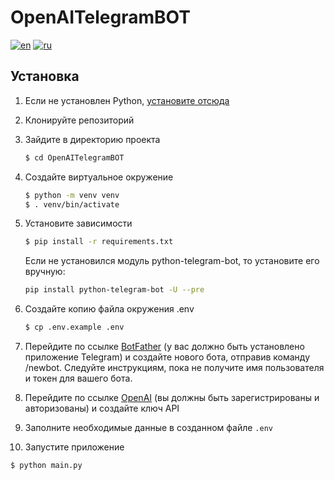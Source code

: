 # OpenAITelegramBOT

[![en](https://img.shields.io/badge/lang-en-red.svg)](https://github.com/Sa1avatus/OpenAITelegramBOT/blob/main/README.md)
[![ru](https://img.shields.io/badge/lang-ru-green.svg)](https://github.com/Sa1avatus/OpenAITelegramBOT/blob/main/README.ru.md)

## Установка


1. Если не установлен Python, [установите отсюда](https://www.python.org/downloads/)

2. Клонируйте репозиторий

3. Зайдите  в директорию проекта

   ```bash
   $ cd OpenAITelegramBOT
   ```

4. Создайте виртуальное окружение

   ```bash
   $ python -m venv venv
   $ . venv/bin/activate
   ```

5. Установите зависимости

   ```bash
   $ pip install -r requirements.txt
   ```
   
   Если не установился модуль python-telegram-bot, то установите его вручную:
   ```bash
   pip install python-telegram-bot -U --pre
   ```

6. Создайте копию файла окружения .env

   ```bash
   $ cp .env.example .env
   ```

7. Перейдите по ссылке [BotFather](https://telegram.me/BotFather)  (у вас должно быть установлено приложение Telegram) и создайте нового бота, отправив команду /newbot. Следуйте инструкциям, пока не получите имя пользователя и токен для вашего бота.

8. Перейдите по ссылке [OpenAI](https://beta.openai.com/account/api-keys) (вы должны быть зарегистрированы и авторизованы) и создайте ключ API

9. Заполните необходимые данные в созданном файле `.env`

10. Запустите приложение

   ```bash
   $ python main.py 

   ```


